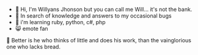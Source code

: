 - 👋 Hi, I'm Willyans Jhonson but you can call me Will... it's not the bank.
- 👀 In search of knowledge and answers to my occasional bugs
- 🌱 i'm learning ruby, python, c#, php 
- :smile_cat: emote fan

:space_invader: Better is he who thinks of little and does his work, than the vainglorious one who lacks bread.
